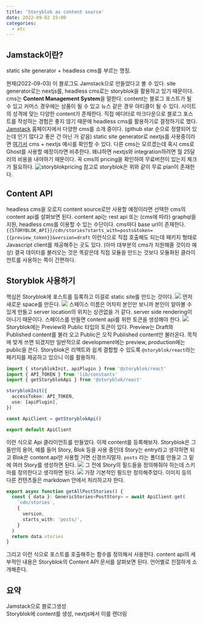 ```yaml
---
title: 'Storyblok as content source'
date: 2022-09-02 15:00
categories:
  - etc
---
```


## Jamstack이란?

static site generator + headless cms를 부르는 명칭.

현재(2022-09-03) 이 블로그도 Jamstack으로 만들었다고 볼 수 있다.
site generator로는 nextjs를, headless cms로는 storyblok을 활용하고 있기 때문이다. cms는 **Content Management System**을 말한다.
content는 블로그 포스트가 될 수 있고 커머스 경우에는 상품이 될 수 있고 뉴스 같은 경우 아티클이 될 수 있다. 사이트의 성격에 맞는 다양한 content가 존재한다.
직접 에디터로 마크다운으로 블로그 포스트를 작성하는 경험은 좋지 않기 때문에 headless cms를 활용하기로 결정하기로 했다.
[Jamstack] 홈페이지에서 다양한 cms를 소개 중이다. (github star 순으로 정렬되어 있는데 인기 많다고 좋은 건 아닌 거 같음)
static site generator로 nextjs를 사용중이라면 [여기서] cms + nextjs 예시를 확인할 수 있다.
다른 cms는 모르겠는데 혹시 cms로 Ghost를 사용할 예정이라면 비추한다. 왜냐하면 nextjs와 integration하려면 월 25달러의 비용을 내야하기 때문이다.
꼭 cms의 pricing을 확인하여 무료버전이 있는지 체크가 필요하다.
![storyblokpricing](https://a.storyblok.com/f/171155/1022x436/bc1ad1a705/stotyblokpricing.png)
참고로 storyblok은 위와 같이 무료 plan이 존재한다.

## Content API

headless cms을 오로지 content source로만 사용할 예정이라면 선택한 cms의 content api를 살펴보면 된다.
content api는 rest api 또는 (cms에 따라) graphql을 지원, headless cms를 이용할 수 있는 수단이다.
cms마다 base url이 존재한다.
`{{STORYBLOK_API}}/cdn/stories?starts_with=posts&token={{preview_token}}&version=draft` 이런식으로 직접 호출해도 되는데
패키지 형태로 Javascript client를 제공해주는 곳도 있다. (아마 대부분의 cms가 지원해줄 것이라 예상)
결국 데이터를 불러오는 것은 똑같은데 직접 모듈을 만드는 것보다 모듈화된 클라이언트를 사용하는 쪽이 간편하다.

## Storyblok 사용하기

핵심은 Storyblok에 포스트를 등록하고 이걸로 static site를 만드는 것이다.
![](https://a.storyblok.com/f/171155/1469x100/4828315e7c/screen-shot-2022-09-03-at-1-38-17-am.png)
먼저 새로운 space를 만든다.
![](https://a.storyblok.com/f/171155/666x729/b994789677/screen-shot-2022-09-03-at-1-40-25-am.png)
스페이스 이름은 어차피 본인만 보니까 본인이 알아볼 수 있게 만들고 server location의 위치는 상관없을 거 같다. server side rendering이 아니기 때문이다.
스페이스를 만들면 content api를 위한 토큰을 생성해야 한다.
![](https://a.storyblok.com/f/171155/1551x348/5afb947cbf/screen-shot-2022-09-03-at-1-38-53-am.png)
Storyblok에는 Preview와 Public 타입의 토큰이 있다.
Preview는 Draft와 Published content를 불러 오고 Public은 오직 Published content만 불러온다.
목적에 맞게 쓰면 되겠지만 일반적으로 development에는 preview, production에는 public을 쓴다.
Storyblok은 리액트와 쉽게 결합할 수 있도록 `@storyblok/react`라는 패키지를 제공하고 있으니 이를 활용하자.

```ts
import { storyblokInit, apiPlugin } from '@storyblok/react'
import { API_TOKEN } from 'lib/constants'
import { getStoryblokApi } from '@storyblok/react'

storyblokInit({
  accessToken: API_TOKEN,
  use: [apiPlugin],
})

const ApiClient = getStoryblokApi()

export default ApiClient
```

이런 식으로 Api 클라이언트를 만들었다.
이제 content를 등록해보자. Storyblok은 그들만의 용어, 예를 들어 Story, Blok 등을 사용 중인데 Story는 entry라고 생각하면 되고 Blok은 content api만 사용할 거면 신경쓰지말자.
`posts` 라는 폴더를 만들고 그 밑에 여러 Story를 생성하면 된다.
![](https://a.storyblok.com/f/171155/1855x815/a66361efd7/screen-shot-2022-09-03-at-1-39-12-am.png)
그 전에 Story의 필드들을 정의해줘야 하는데 스키마를 정의한다고 생각하면 된다.
![](https://a.storyblok.com/f/171155/464x586/5d794da11c/screen-shot-2022-09-03-at-1-55-42-am.png)
가장 기본적인 필드만 정의해주었다. 이미지 등의 다른 컨텐츠들은 markdown 안에서 처리하고자 한다.

```ts
export async function getAllPostStories() {
  const { data }: GenericStories<PostStory> = await ApiClient.get(
    `cdn/stories`,
    {
      version,
      starts_with: 'posts/',
    }
  )
  return data.stories
}
```

그리고 이런 식으로 포스트를 호출해주는 함수를 정의해서 사용한다.
content api의 세부적인 내용은 Storyblok의 Content API 문서를 살펴보면 된다. 언어별로 친절하게 소개해준다.

## 요약

Jamstack으로 블로그생성  
Storyblok에 content를 생성, nextjs에서 이를 렌더링

[jamstack]: https://jamstack.org/headless-cms/
[여기서]: https://nextjs.org/examples

